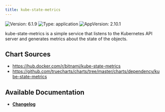 ```yaml
---
title: kube-state-metrics
---
```


![Version: 6.1.9](https://img.shields.io/badge/Version-6.1.9-informational?style=flat-square) ![Type: application](https://img.shields.io/badge/Type-application-informational?style=flat-square) ![AppVersion: 2.10.1](https://img.shields.io/badge/AppVersion-2.10.1-informational?style=flat-square)

kube-state-metrics is a simple service that listens to the Kubernetes API server and generates metrics about the state of the objects.

## Chart Sources

- https://hub.docker.com/r/bitnami/kube-state-metrics
- https://github.com/truecharts/charts/tree/master/charts/dependency/kube-state-metrics

## Available Documentation

- [**Changelog**](./CHANGELOG.md)
